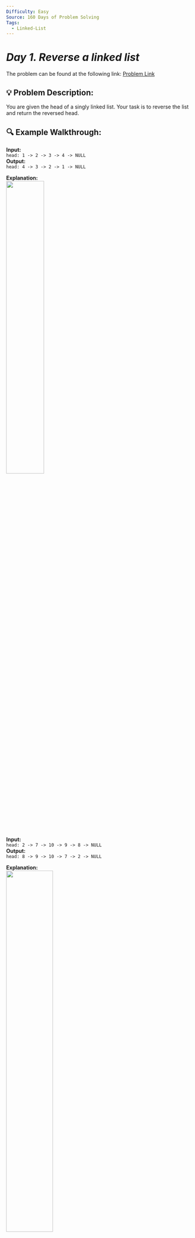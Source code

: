 ```yaml
---
Difficulty: Easy
Source: 160 Days of Problem Solving
Tags:
  - Linked-List
---
```


#  _Day 1. Reverse a linked list_ 

The problem can be found at the following link: [Problem Link](https://www.geeksforgeeks.org/batch/gfg-160-problems/track/linked-list-gfg-160/problem/reverse-a-linked-list)

## 💡 **Problem Description:**

You are given the head of a singly linked list. Your task is to reverse the list and return the reversed head.

## 🔍 **Example Walkthrough:**

**Input:**  
`head: 1 -> 2 -> 3 -> 4 -> NULL`  
**Output:**  
`head: 4 -> 3 -> 2 -> 1 -> NULL`

**Explanation:** <br/>
<img src="https://github.com/user-attachments/assets/cbbb7094-9d12-4b42-98c8-8fe47af1bbb8" width="45%"><br/>

**Input:**  
`head: 2 -> 7 -> 10 -> 9 -> 8 -> NULL`  
**Output:**  
`head: 8 -> 9 -> 10 -> 7 -> 2 -> NULL`

**Explanation:** <br/>
<img src="https://github.com/user-attachments/assets/3404169a-bd59-4534-b9c0-2b31a9d9631e" width="50%"><br/>

**Input:**  
`head: 10 -> NULL`  
**Output:**  
`head: 10 -> NULL`

**Explanation:** <br/>
<img src="https://github.com/user-attachments/assets/e401ab9b-d5a9-474d-80c7-7e9c5389db40" width="30%"><br/>

### Constraints:

- 1 <= number of nodes, data of nodes <= $10^5$

## 🎯 **My Approach:**

1. **Iterative Reversal Algorithm**:  
   The problem can be efficiently solved using an iterative approach by traversing the linked list and reversing the `next` pointers of each node.

   - Start with two pointers: `prev` (initialized to `NULL`) and `current` (initialized to the head of the list).
   - In each iteration, update the `next` pointer of the `current` node to point to the `prev` node, then move `prev` and `current` forward.
   - Continue the process until the entire list is reversed.

2. **Steps:**
   - Initialize `prev` to `NULL` and `current` to the head of the list.
   - Traverse the list while `current` is not `NULL`.
   - For each node, reverse the `next` pointer to point to `prev`.
   - Move the `prev` and `current` pointers one step forward.
   - Once the list is completely reversed, return `prev` as the new head.

## 🕒 **Time and Auxiliary Space Complexity**

- **Expected Time Complexity:** O(n), where `n` is the number of nodes in the linked list. We traverse the entire list once.
- **Expected Auxiliary Space Complexity:** O(1), as we only use a constant amount of additional space (for the `prev` and `current` pointers).

## 📝 **Solution Code**

#### Example Walkthrough:

Let the initial linked list be: $\(1 \rightarrow 2 \rightarrow 3 \rightarrow \text{nullptr}\)$

1. **Initialization**: `prev = nullptr`, `head = 1`
2. **First Iteration**:
   - Swap `head->next` and `prev`: Now `1->next = nullptr`
   - Swap `head` and `prev`: `prev = 1`, `head = 2`
3. **Second Iteration**:
   - Swap `head->next` and `prev`: Now `2->next = 1`
   - Swap `head` and `prev`: `prev = 2`, `head = 3`
4. **Third Iteration**:
   - Swap `head->next` and `prev`: Now `3->next = 2`
   - Swap `head` and `prev`: `prev = 3`, `head = nullptr`
5. **Termination**:
   - `head` is `nullptr`, and `prev` points to the reversed list: $\(3 \rightarrow 2 \rightarrow 1 \rightarrow \text{nullptr}\)$

</details>

## Code (Java)

```java
class Solution {
    Node reverseList(Node head) {
        Node prev = null;
        while (head != null) {
            Node next = head.next;
            head.next = prev;
            prev = head;
            head = next;
        }
        return prev;
    }
}
```

## 🎯 **Contribution and Support:**

For discussions, questions, or doubts related to this solution, feel free to connect on LinkedIn: [Any Questions](https://www.linkedin.com/in/sanjana-yadav007). Let’s make this learning journey more collaborative!

⭐ If you find this helpful, please give this repository a star! ⭐

---
